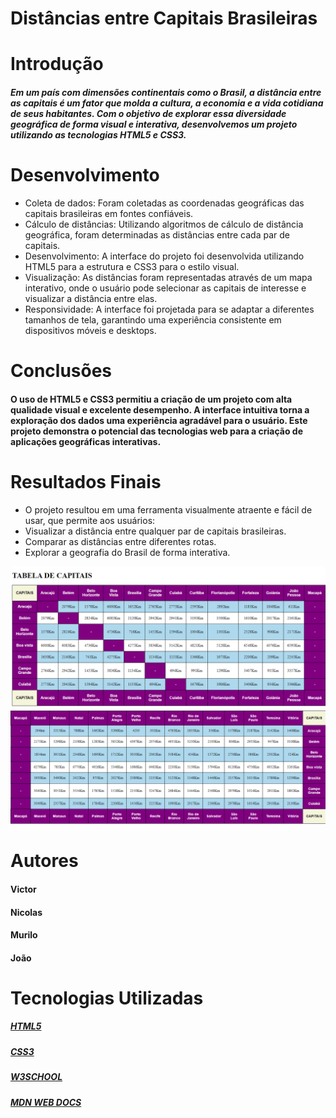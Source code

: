 # Distâncias entre Capitais Brasileiras 

# Introdução

##### Em um país com dimensões continentais como o Brasil, a distância entre as capitais é um fator que molda a cultura, a economia e a vida cotidiana de seus habitantes. Com o objetivo de explorar essa diversidade geográfica de forma visual e interativa, desenvolvemos um projeto utilizando as tecnologias HTML5 e CSS3.

# Desenvolvimento

 - Coleta de dados: Foram coletadas as coordenadas geográficas das capitais brasileiras em fontes confiáveis.
 - Cálculo de distâncias: Utilizando algoritmos de cálculo de distância geográfica, foram determinadas as distâncias entre cada par de capitais.
 - Desenvolvimento: A interface do projeto foi desenvolvida utilizando HTML5 para a estrutura e CSS3 para o estilo visual.
 - Visualização: As distâncias foram representadas através de um mapa interativo, onde o usuário pode selecionar as capitais de interesse e visualizar a distância entre elas.
 - Responsividade: A interface foi projetada para se adaptar a diferentes tamanhos de tela, garantindo uma experiência consistente em dispositivos móveis e desktops.   

# Conclusões 

#### O uso de HTML5 e CSS3 permitiu a criação de um projeto com alta qualidade visual e excelente desempenho. A interface intuitiva torna a exploração dos dados uma experiência agradável para o usuário. Este projeto demonstra o potencial das tecnologias web para a criação de aplicações geográficas interativas.

# Resultados Finais 

 - O projeto resultou em uma ferramenta visualmente atraente e fácil de usar, que permite aos usuários:
 - Visualizar a distância entre qualquer par de capitais brasileiras.
 - Comparar as distâncias entre diferentes rotas.
 - Explorar a geografia do Brasil de forma interativa.

<img src="Exemplo1.png">
<img src="Exemplo2.png">

# Autores 

#### Victor 
#### Nicolas  
#### Murilo
#### João

# Tecnologias Utilizadas 

##### [HTML5](https://developer.mozilla.org/en-US/docs/Glossary/HTML5)
##### [CSS3](https://developer.mozilla.org/en-US/docs/Web/CSS)
##### [W3SCHOOL](https://www.w3schools.com/)
##### [MDN WEB DOCS](https://developer.mozilla.org/en-US/)